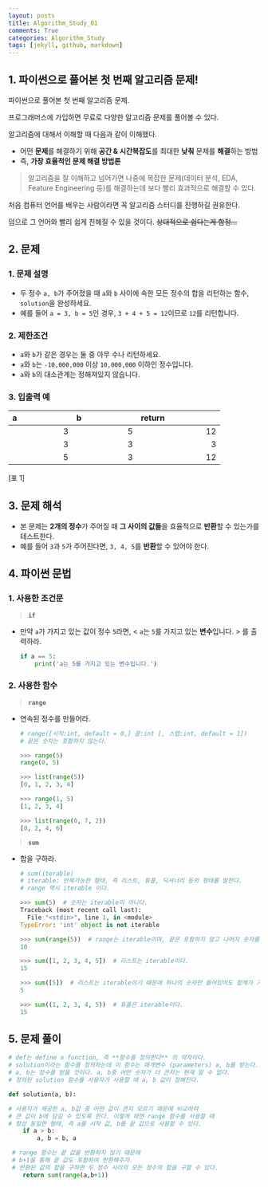 ```yaml
---
layout: posts
title: Algorithm_Study_01
comments: True
categories: Algorithm_Study
tags: [jekyll, github, markdown]
---
```


## 1. 파이썬으로 풀어본 **첫 번째 알고리즘 문제!**

파이썬으로 풀어본 첫 번째 알고리즘 문제.

프로그래머스에 가입하면 무료로 다양한 알고리즘 문제를 풀어볼 수 있다.

알고리즘에 대해서 이해할 때 다음과 같이 이해했다.

- 어떤 **문제**를 해결하기 위해 **공간 & 시간복잡도**를 최대한 **낮춰** 문제를 **해결**하는 방법
- 즉, **가장 효율적인 문제 해결 방법론**

> 알고리즘을 잘 이해하고 넘어가면 나중에 복잡한 문제(데이터 분석, EDA, Feature Engineering 등)를 해결하는데 보다 빨리 효과적으로 해결할 수 있다.

처음 컴퓨터 언어를 배우는 사람이라면 꼭 알고리즘 스터디를 진행하길 권유한다.

덤으로 그 언어와 빨리 쉽게 친해질 수 있을 것이다. ~~상대적으로 쉽다는게 함정...~~

## 2. 문제

### 1. 문제 설명

- 두 정수 `a, b`가 주어졌을 때 `a`와 `b` 사이에 속한 모든 정수의 합을 리턴하는 함수, `solution`을 완성하세요.
- 예를 들어 `a = 3, b = 5`인 경우, `3 + 4 + 5 = 12`이므로 `12`를 리턴합니다.

### 2. 제한조건

- `a`와 `b`가 같은 경우는 둘 중 아무 수나 리턴하세요.
- `a`와 `b`는 `-10,000,000` 이상 `10,000,000` 이하인 정수입니다.
- `a`와 `b`의 대소관계는 정해져있지 않습니다.

### 3. 입출력 예

|a &nbsp; &nbsp; &nbsp; &nbsp; &nbsp; &nbsp; &nbsp; &nbsp; &nbsp; &nbsp; &nbsp; &nbsp; |b &nbsp; &nbsp; &nbsp; &nbsp; &nbsp; &nbsp; &nbsp; &nbsp; &nbsp; &nbsp; &nbsp; &nbsp; |return &nbsp; &nbsp; &nbsp; &nbsp; &nbsp; &nbsp; &nbsp; &nbsp; &nbsp; &nbsp; &nbsp; &nbsp; |
|---:|---:|---:|
|3|5|12|
|3|3|3|
|5|3|12|

[표 1]

## 3. 문제 해석

- 본 문제는 **2개의 정수**가 주어질 때 **그 사이의 값들**을 효율적으로 **반환**할 수 있는가를 테스트한다.
- 예를 들어 `3`과 `5`가 주어진다면, `3, 4, 5`를 **반환**할 수 있어야 한다.



## 4. 파이썬 문법

### 1. 사용한 조건문

> **`if`**

- 만약 `a`가 가지고 있는 값이 정수 `5`라면, < `a`는 `5`를 가지고 있는 **변수**입니다. > 를 출력하라.

    ```python
    if a == 5:
    	print('a는 5를 가지고 있는 변수입니다.')
    ```

### 2. 사용한 함수

> **`range`**

- 연속된 정수를 만들어라.

    ```python
    # range([시작:int, default = 0,] 끝:int [, 스텝:int, default = 1])
    # 끝은 숫자는 포함하지 않는다.

    >>> range(5)
    range(0, 5)

    >>> list(range(5))
    [0, 1, 2, 3, 4]

    >>> range(1, 5)
    [1, 2, 3, 4]

    >>> list(range(0, 7, 2))
    [0, 2, 4, 6]
    ```

> **`sum`**

- 합을 구하라.

    ```python
    # sum(iterable)
    # iterable: 반복가능한 형태, 즉 리스트, 튜플, 딕셔너리 등의 형태를 말한다.
    # range 역시 iterable 이다.

    >>> sum(5)  # 숫자는 iterable이 아니다.
    Traceback (most recent call last):
      File "<stdin>", line 1, in <module>
    TypeError: 'int' object is not iterable

    >>> sum(range(5))  # range는 iterable이며, 끝은 포함하지 않고 나머지 숫자를 반환한다.
    10

    >>> sum([1, 2, 3, 4, 5])  # 리스트는 iterable이다.
    15

    >>> sum([5])  # 리스트는 iterable이기 때문에 하나의 숫자만 들어있어도 합계가 가능하다.
    5

    >>> sum((1, 2, 3, 4, 5))  # 튜플은 iterable이다.
    15
    ```

## 5. 문제 풀이

```python
# def는 define a function, 즉 **함수를 정의한다** 의 약자이다.
# solution이라는 함수를 정의하는데 이 함수는 매개변수 (parameters) a, b를 받는다.
# a, b는 정수를 받을 것이다. a, b중 어떤 숫자가 더 큰지는 현재 알 수 없다.
# 정의된 solution 함수를 사용자가 사용할 때 a, b 값이 정해진다.

def solution(a, b):

# 사용자가 제공한 a, b값 중 어떤 값이 큰지 모르기 때문에 비교하여
# 큰 값이 b에 담길 수 있도록 한다. 이렇게 하면 range 함수를 사용할 때
# 항상 동일한 형태, 즉 a를 시작 값, b를 끝 값으로 사용할 수 있다.
    if a > b:  
        a, b = b, a  

 # range 함수는 끝 값을 반환하지 않기 때문에
 # b+1을 통해 끝 값도 포함하여 반환해주자.
 # 반환된 값의 합을 구하면 두 정수 사이의 모든 정수의 합을 구할 수 있다.
    return sum(range(a,b+1))
```
